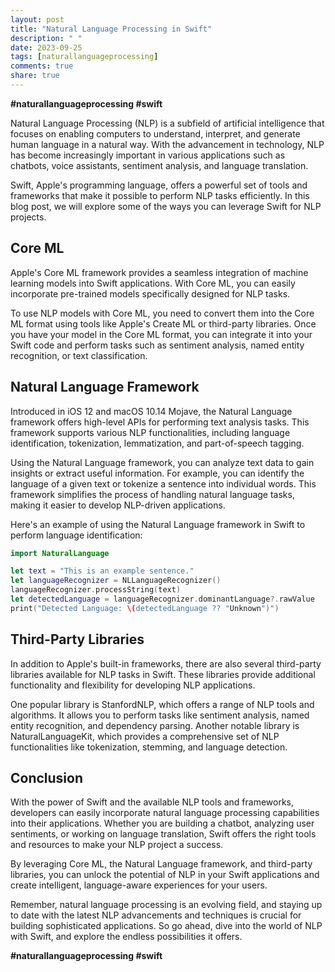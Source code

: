 ```yaml
---
layout: post
title: "Natural Language Processing in Swift"
description: " "
date: 2023-09-25
tags: [naturallanguageprocessing]
comments: true
share: true
---
```


**#naturallanguageprocessing #swift**

Natural Language Processing (NLP) is a subfield of artificial intelligence that focuses on enabling computers to understand, interpret, and generate human language in a natural way. With the advancement in technology, NLP has become increasingly important in various applications such as chatbots, voice assistants, sentiment analysis, and language translation.

Swift, Apple's programming language, offers a powerful set of tools and frameworks that make it possible to perform NLP tasks efficiently. In this blog post, we will explore some of the ways you can leverage Swift for NLP projects.

## Core ML

Apple's Core ML framework provides a seamless integration of machine learning models into Swift applications. With Core ML, you can easily incorporate pre-trained models specifically designed for NLP tasks.

To use NLP models with Core ML, you need to convert them into the Core ML format using tools like Apple's Create ML or third-party libraries. Once you have your model in the Core ML format, you can integrate it into your Swift code and perform tasks such as sentiment analysis, named entity recognition, or text classification.

## Natural Language Framework

Introduced in iOS 12 and macOS 10.14 Mojave, the Natural Language framework offers high-level APIs for performing text analysis tasks. This framework supports various NLP functionalities, including language identification, tokenization, lemmatization, and part-of-speech tagging.

Using the Natural Language framework, you can analyze text data to gain insights or extract useful information. For example, you can identify the language of a given text or tokenize a sentence into individual words. This framework simplifies the process of handling natural language tasks, making it easier to develop NLP-driven applications.

Here's an example of using the Natural Language framework in Swift to perform language identification:

```swift
import NaturalLanguage

let text = "This is an example sentence."
let languageRecognizer = NLLanguageRecognizer()
languageRecognizer.processString(text)
let detectedLanguage = languageRecognizer.dominantLanguage?.rawValue
print("Detected Language: \(detectedLanguage ?? "Unknown")")
```

## Third-Party Libraries

In addition to Apple's built-in frameworks, there are also several third-party libraries available for NLP tasks in Swift. These libraries provide additional functionality and flexibility for developing NLP applications.

One popular library is StanfordNLP, which offers a range of NLP tools and algorithms. It allows you to perform tasks like sentiment analysis, named entity recognition, and dependency parsing. Another notable library is NaturalLanguageKit, which provides a comprehensive set of NLP functionalities like tokenization, stemming, and language detection.

## Conclusion

With the power of Swift and the available NLP tools and frameworks, developers can easily incorporate natural language processing capabilities into their applications. Whether you are building a chatbot, analyzing user sentiments, or working on language translation, Swift offers the right tools and resources to make your NLP project a success.

By leveraging Core ML, the Natural Language framework, and third-party libraries, you can unlock the potential of NLP in your Swift applications and create intelligent, language-aware experiences for your users.

Remember, natural language processing is an evolving field, and staying up to date with the latest NLP advancements and techniques is crucial for building sophisticated applications. So go ahead, dive into the world of NLP with Swift, and explore the endless possibilities it offers.

**#naturallanguageprocessing #swift**